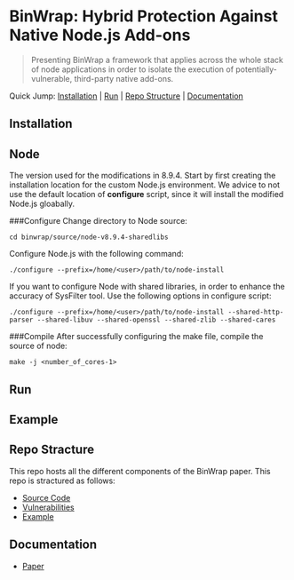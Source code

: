# BinWrap: Hybrid Protection Against Native Node.js Add-ons
> Presenting BinWrap a framework that applies across the whole stack of node applications in order to isolate the execution of potentially-vulnerable,
third-party native add-ons.

Quick Jump: [Installation](#installation) | [Run](#run) | [Repo Structure](#repo-stracture) | [Documentation](#documentation)

## Installation
## Node
The version used for the modifications in 8.9.4. Start by first creating
the installation location for the custom Node.js environment. We advice
to not use the default location of **configure** script, since it will install
the modified Node.js gloabally.

###Configure
Change directory to Node source:
```
cd binwrap/source/node-v8.9.4-sharedlibs
```

Configure Node.js with the following command:
```
./configure --prefix=/home/<user>/path/to/node-install
```
If you want to configure Node with shared libraries, in order to
enhance the accuracy of SysFilter tool. Use the following options
in configure script: 
```
./configure --prefix=/home/<user>/path/to/node-install --shared-http-parser --shared-libuv --shared-openssl --shared-zlib --shared-cares
```

###Compile 
After successfully configuring the make file, compile the source of node:
```
make -j <number_of_cores-1>
```
## Run

## Example

## Repo Stracture

This repo hosts all the different components of the BinWrap paper. This repo is stractured as follows:

* [Source Code]()
* [Vulnerabilities]()
* [Example]()

## Documentation

* [Paper]()

